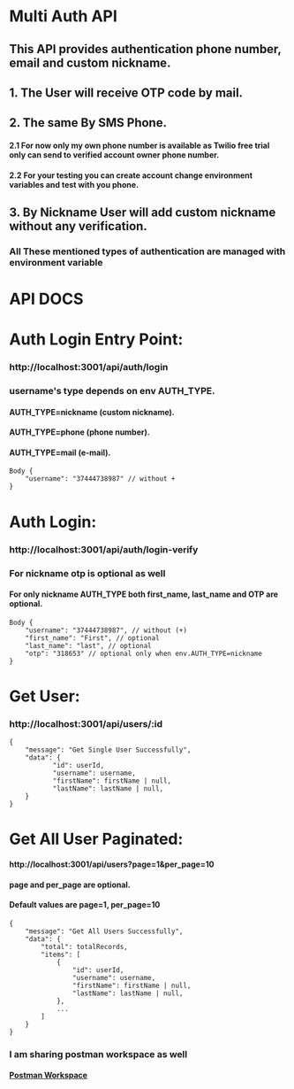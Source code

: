 # Multi Auth API

## This API provides authentication phone number, email and custom nickname.

## 1. The User will receive OTP code by mail.
## 2. The same By SMS Phone.
#### 2.1 For now only my own phone number is available as Twilio free trial only can send to verified account owner phone number.
#### 2.2 For your testing you can create account change environment variables and test with you phone.
## 3. By Nickname User will add custom nickname without any verification.

### All These mentioned types of authentication are managed with environment variable

# API DOCS

# Auth Login Entry Point: 
### http://localhost:3001/api/auth/login
### username's type depends on env AUTH_TYPE. 
#### AUTH_TYPE=nickname (custom nickname).
#### AUTH_TYPE=phone (phone number).
#### AUTH_TYPE=mail (e-mail).
```
Body {
    "username": "37444738987" // without +
}
```

# Auth Login: 
### http://localhost:3001/api/auth/login-verify
### For nickname otp is optional as well
#### For only nickname AUTH_TYPE both first_name, last_name and OTP are optional.
```
Body {
    "username": "37444738987", // without (+) 
    "first_name": "First", // optional
    "last_name": "last", // optional
    "otp": "318653" // optional only when env.AUTH_TYPE=nickname
}
```

# Get User: 
### http://localhost:3001/api/users/:id

```
{
    "message": "Get Single User Successfully",
    "data": {
           "id": userId,
           "username": username,
           "firstName": firstName | null,
           "lastName": lastName | null,
    }
}
```

# Get All User Paginated:
#### http://localhost:3001/api/users?page=1&per_page=10
#### page and per_page are optional. 
#### Default values are page=1, per_page=10

```
{
    "message": "Get All Users Successfully",
    "data": {
        "total": totalRecords,
        "items": [
            {
                "id": userId,
                "username": username,
                "firstName": firstName | null,
                "lastName": lastName | null,
            },
            ...
        ]
    }
}
```

### I am sharing postman workspace as well
#### [Postman Workspace](https://restless-astronaut-281607.postman.co/workspace/Team-Workspace~842e88a8-3edf-439c-8f9e-3e501529fe31/collection/21085921-3512ff98-678d-4c70-8962-38e7a646d0a9?action=share&creator=21085921)